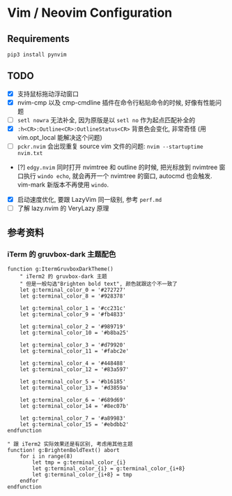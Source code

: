 # Vim / Neovim Configuration

## Requirements
    pip3 install pynvim

## TODO
- [X] 支持鼠标拖动浮动窗口
- [X] nvim-cmp 以及 cmp-cmdline 插件在命令行粘贴命令的时候, 好像有性能问题
- [ ] `setl nowra` 无法补全, 因为原版是以 `setl no` 作为起点匹配补全的
- [x] `:h<CR>:Outline<CR>:OutlineStatus<CR>` 背景色会变化, 非常奇怪 (用 vim.opt_local 能解决这个问题)
- [ ] `pckr.nvim` 会出现重复 source vim 文件的问题: `nvim --startuptime nvim.txt`
- [?] `edgy.nvim` 同时打开 nvimtree 和 outline 的时候, 把光标放到 nvimtree 窗口执行 `windo echo`, 就会再开一个 nvimtree 的窗口, autocmd 也会触发. vim-mark 新版本不再使用 `windo`.

- [x] 启动速度优化, 要跟 LazyVim 同一级别, 参考 `perf.md`
- [ ] 了解 lazy.nvim 的 VeryLazy 原理

## 参考资料

### iTerm 的 gruvbox-dark 主题配色
```vim
function g:ItermGruvboxDarkTheme()
    " iTerm2 的 gruvbox-dark 主题
    " 但是一般勾选"Brighten bold text", 颜色就跟这个不一致了
    let g:terminal_color_0 = '#272727'
    let g:terminal_color_8 = '#928378'

    let g:terminal_color_1 = '#cc231c'
    let g:terminal_color_9 = '#fb4833'

    let g:terminal_color_2 = '#989719'
    let g:terminal_color_10 = '#b8ba25'

    let g:terminal_color_3 = '#d79920'
    let g:terminal_color_11 = '#fabc2e'

    let g:terminal_color_4 = '#448488'
    let g:terminal_color_12 = '#83a597'

    let g:terminal_color_5 = '#b16185'
    let g:terminal_color_13 = '#d3859a'

    let g:terminal_color_6 = '#689d69'
    let g:terminal_color_14 = '#8ec07b'

    let g:terminal_color_7 = '#a89983'
    let g:terminal_color_15 = '#ebdbb2'
endfunction

" 跟 iTerm2 实际效果还是有区别, 考虑用其他主题
function! g:BrightenBoldText() abort
    for i in range(8)
        let tmp = g:terminal_color_{i}
        let g:terminal_color_{i} = g:terminal_color_{i+8}
        let g:terminal_color_{i+8} = tmp
    endfor
endfunction
```
